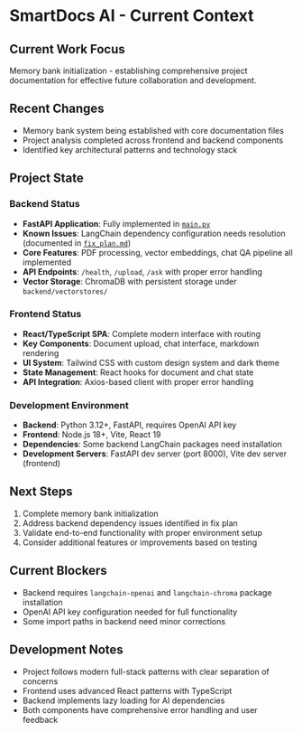 # SmartDocs AI - Current Context

## Current Work Focus
Memory bank initialization - establishing comprehensive project documentation for effective future collaboration and development.

## Recent Changes
- Memory bank system being established with core documentation files
- Project analysis completed across frontend and backend components
- Identified key architectural patterns and technology stack

## Project State

### Backend Status
- **FastAPI Application**: Fully implemented in [`main.py`](../../../backend/main.py:1)
- **Known Issues**: LangChain dependency configuration needs resolution (documented in [`fix_plan.md`](../../../backend/fix_plan.md:1))
- **Core Features**: PDF processing, vector embeddings, chat QA pipeline all implemented
- **API Endpoints**: `/health`, `/upload`, `/ask` with proper error handling
- **Vector Storage**: ChromaDB with persistent storage under `backend/vectorstores/`

### Frontend Status  
- **React/TypeScript SPA**: Complete modern interface with routing
- **Key Components**: Document upload, chat interface, markdown rendering
- **UI System**: Tailwind CSS with custom design system and dark theme
- **State Management**: React hooks for document and chat state
- **API Integration**: Axios-based client with proper error handling

### Development Environment
- **Backend**: Python 3.12+, FastAPI, requires OpenAI API key
- **Frontend**: Node.js 18+, Vite, React 19
- **Dependencies**: Some backend LangChain packages need installation
- **Development Servers**: FastAPI dev server (port 8000), Vite dev server (frontend)

## Next Steps
1. Complete memory bank initialization
2. Address backend dependency issues identified in fix plan
3. Validate end-to-end functionality with proper environment setup
4. Consider additional features or improvements based on testing

## Current Blockers
- Backend requires `langchain-openai` and `langchain-chroma` package installation
- OpenAI API key configuration needed for full functionality
- Some import paths in backend need minor corrections

## Development Notes
- Project follows modern full-stack patterns with clear separation of concerns
- Frontend uses advanced React patterns with TypeScript
- Backend implements lazy loading for AI dependencies
- Both components have comprehensive error handling and user feedback